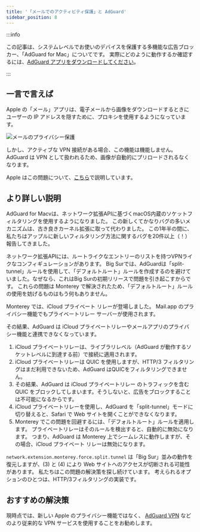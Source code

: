 ```yaml
---
title: '「メールでのアクティビティ保護」と AdGuard'
sidebar_position: 8
---
```


:::info

この記事は、システムレベルでお使いのデバイスを保護する多機能な広告ブロッカー、「AdGuard for Mac」についてです。 実際にどのように動作するか確認するには、[AdGuard アプリをダウンロードしてください](https://agrd.io/download-kb-adblock)。

:::

## 一言で言えば

Apple の「メール」アプリは、電子メールから画像をダウンロードするときにユーザーの IP アドレスを隠すために、プロキシを使用するようになっています。

![メールのプライバシー保護](https://cdn.adtidy.org/content/kb/ad_blocker/mac/mac_protectMailActivity.jpg)

しかし、アクティブな VPN 接続がある場合、この機能は機能しません。 AdGuard は VPN として扱われるため、画像が自動的にプリロードされるなくなります。

Apple はこの問題について、[こちら](https://support.apple.com/HT212797)で説明しています。

## より詳しい説明

AdGuard for Macvは、ネットワーク拡張APIに基づくmacOS内蔵のソケットフィルタリングを使用するようになりました。 この新しくてかなりバグの多いメカニズムは、古き良きカーネル拡張に取って代わりました。 この1年半の間に、私たちはアップルに新しいフィルタリング方法に関するバグを20件以上（！）報告してきました。

ネットワーク拡張APIには、ルートライクなエントリーのリストを持つVPNライクなコンフィギュレーションがあります。 Big Surでは、AdGuardは「split-tunnel」ルールを使用して、「デフォルトルート」ルールを作成するのを避けていました。なぜなら、これはBig Surの初期リリースで問題を引き起こすからです。 これらの問題は Monterey で解決されたため、「デフォルトルート」ルールの使用を妨げるものはもう何もありません。

Monterey では、iCloud プライベート リレーが登場しました。 Mail.app のプライバシー機能でもプライベートリレー サーバーが使用されます。

その結果、AdGuard は iCloud プライベートリレーやメールアプリのプライバシー機能と連携できなくなっています。

1. iCloud プライベートリレーは、ライブラリレベル（AdGuard が動作するソケットレベルに到達する前）で接続に適用されます。
2. iCloud プライベートリレーは QUIC を使用しますが、HTTP/3 フィルタリングはまだ利用できないため、AdGuard はQUICをフィルタリングできません。
3. その結果、AdGuard は iCloud プライベートリレー のトラフィックを含む QUIC をブロックしてしまいます。そうしないと、広告をブロックすることは不可能になるからです。
4. iCloud プライベートリレーを使用し、AdGuard を「split-tunnel」モードに切り替えると、Safari で Web サイトを開くことができなくなります。
5. Monterey でこの問題を回避するには、「デフォルトルート」ルールを適用します。 プライベートリレーはそのルールを検出すると、自動的に無効になります。 つまり、AdGuard は Monterey 上でシームレスに動作しますが、その場合、iCloud プライベート リレーは無効になります。

`network.extension.monterey.force.split.tunnel` は「Big Sur」並みの動作を復元しますが、(3) と (4) により Web サイトへのアクセスが切断される可能性があります。 私たちはこの問題の解決策を探し続けています。 考えられるオプションのひとつは、HTTP/3フィルタリングの実装です。

## おすすめの解決策

現時点では、新しい Apple のプライバシー機能ではなく、 [AdGuard VPN](https://adguard-vpn.com/) などのより従来的な VPN サービスを使用することをお勧めします。
